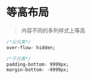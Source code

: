 # 等高布局

> 内容不同的多列样式上等高

```css
/*父元素*/
over-flow: hidden;

/*子元素*/
padding-bottom: 9999px;
margin-bottom: -9999px;
```